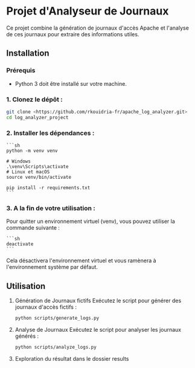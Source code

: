 # Projet d'Analyseur de Journaux
Ce projet combine la génération de journaux d'accès Apache et l'analyse
de ces journaux pour extraire des informations utiles.


## Installation

### Prérequis

- Python 3 doit être installé sur votre machine.

### 1. Clonez le dépôt :
   ```sh
   git clone <https://github.com/rkouidria-fr/apache_log_analyzer.git>
   cd log_analyzer_project
   ```

### 2. Installer les dépendances :
    ```sh
    python -m venv venv

    # Windows
    .\venv\Scripts\activate
    # Linux et macOS
    source venv/bin/activate

    pip install -r requirements.txt
    ```

### 3. A la fin de votre utilisation :
Pour quitter un environnement virtuel (venv), vous pouvez utiliser la commande suivante :

    ```sh
    deactivate
    ```

Cela désactivera l'environnement virtuel et vous ramènera à l'environnement système par défaut.

## Utilisation


1. Génération de Journaux fictifs
Exécutez le script pour générer des journaux d'accès fictifs :

    ``` sh
    python scripts/generate_logs.py
    ```

2. Analyse de Journaux
Exécutez le script pour analyser les journaux générés :

    ``` sh
    python scripts/analyze_logs.py
    ```

3. Exploration du résultat dans le dossier results

